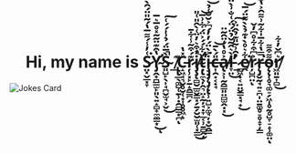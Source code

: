 <h1 align=center> Hi, my name is S̷̤͓̬̲͓̞͑̓̾́͌̅̔́͂̎̈́̑̀̍͘͝Y̴̡̛̭̟̪͇̫̙͈̖͍̝̻̟̼̼̳͙̔̑͊̈̃͂̽̊̅͛̅͜ͅS̴͈̺̙̖͎̘̪̬̫̘͕̬̀̅̈́̉͗̍́́͑̚̚͜͠_̸̢̢̲̖͚̺̜̱̹̣̯̻͇͙̪͊ͅC̵̝͖̘͉̮̥̮̜̟͎̥̥͖̽̔ͅŗ̷̹͓̙̱̝̯͇̪̗͊́͒̃̾͋̄i̸̡̧̨̻̮̲̫̬͇͓̗̱̗̮̮̫͈̜͓̳̒͒͛̓̈͑̀̂̎͑̎̚͜ṭ̴̢̛̼̖̦̭͉̤̝̰̦̘̣̞̲͔̹̱̻̭̦̌͋́́͐̈́͋͗̅̕͝i̵̧̡̡̨̡̨̢̹͍̺͕͚̘̦͙̮̭̳͐̀̈́̓̓́͆͐̆̆͑̉͘͝͝͠c̶͎̯̣͔̣̘̎́̀̄͝a̸̢͕͎̰̯̳͈̤̻̫̭̣͓͐̊̔͑̈̑͂̈͜l̶̞̤̀͛̂̃̌̉̈́̈́͑̐͗̀̈́̕̕͜͝_̷̻͖̣͔͍̤̬͇͓̘̟̉̑͗̃̎͊̉̂̈͐͜͠ḙ̸͋͛̊̀̇͊̉̀̀͌̈́̅͘͘͝ŗ̷̺̪̤͐͆͒͋̊͆̓̌ͅr̶̨̡̬̰̘͍̠̪̩̤̱͚̥̠̥̝̞̦̳̿̔͋̅̍͋̃͗͌̑͐̔͊̓͛̅̈́͘͝͝͠ǫ̴̨̜̥͉͚̠̗͖̩̥̰̥̺̞̠̝̹͚̤͌͒͌̕ͅr̸̛͖͈̱͎̻͛͆̌̓͋͜  </h1>



<img src="https://readme-jokes.vercel.app/api" alt="Jokes Card" />

<!--
**AnimeUsernameHere/AnimeUsernameHere** is a ✨ _special_ ✨ repository because its `README.md` (this file) appears on your GitHub profile.

Here are some ideas to get you started:

- 🔭 I’m currently working on ...
- 🌱 I’m currently learning ...
- 👯 I’m looking to collaborate on ...
- 🤔 I’m looking for help with ...
- 💬 Ask me about ...
- 📫 How to reach me: ...
- 😄 Pronouns: ...
- ⚡ Fun fact: ...
-->
